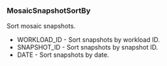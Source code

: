 ### MosaicSnapshotSortBy
Sort mosaic snapshots.

- WORKLOAD_ID - Sort snapshots by workload ID.
- SNAPSHOT_ID - Sort snapshots by snapshot ID.
- DATE - Sort snapshots by date.
